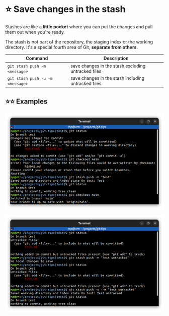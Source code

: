 # ⭐ Save changes in the stash

Stashes are like a **little pocket** where you can put the changes and pull them out when you're ready.

The stash is not part of the repository, the staging index or the working directory. It's a special fourth area of Git, **separate from others**.

| Command                          | Description                                         |
| -------------------------------- | --------------------------------------------------- |
| `git stash push -m <message>`    | save changes in the stash excluding untracked files |
| `git stash push -u -m <message>` | save changes in the stash including untracked files |

## ⭐⭐ Examples

![](images/git-stash-push.png)

![](images/git-stash-push-untracked.png)
